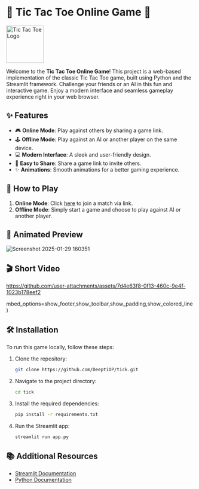 # 🎉 Tic Tac Toe Online Game 🎉
<img src="https://github.com/user-attachments/assets/6cceb8dc-a49c-4be5-bdc6-7db617e74c05" alt="Tic Tac Toe Logo" width="100"/>

Welcome to the **Tic Tac Toe Online Game**! This project is a web-based implementation of the classic Tic Tac Toe game, built using Python and the Streamlit framework. Challenge your friends or an AI in this fun and interactive game. Enjoy a modern interface and seamless gameplay experience right in your web browser.

## ✨ Features

- 🎮 **Online Mode**: Play against others by sharing a game link.
- 🕹️ **Offline Mode**: Play against an AI or another player on the same device.
- 💻 **Modern Interface**: A sleek and user-friendly design.
- 🔗 **Easy to Share**: Share a game link to invite others.
- ✨ **Animations**: Smooth animations for a better gaming experience.

## 🚀 How to Play

1. **Online Mode**: Click [here](https://tic-tac-toe-gem.streamlit.app/) to join a match via link.
2. **Offline Mode**: Simply start a game and choose to play against AI or another player.

## 🎥 Animated Preview
![Screenshot 2025-01-29 160351](https://github.com/user-attachments/assets/996c9a2a-c642-47a7-9e94-48e33e4c8c35)

## 🎬 Short Video
https://github.com/user-attachments/assets/7d4e63f8-0f13-460c-9e4f-1023b178eef2

mbed_options=show_footer,show_toolbar,show_padding,show_colored_line)

## 🛠️ Installation

To run this game locally, follow these steps:

1. Clone the repository:
    ```bash
    git clone https://github.com/DeeptiOP/tick.git
    ```
2. Navigate to the project directory:
    ```bash
    cd tick
    ```
3. Install the required dependencies:
    ```bash
    pip install -r requirements.txt
    ```
4. Run the Streamlit app:
    ```bash
    streamlit run app.py
    ```

## 📚 Additional Resources

- [Streamlit Documentation](https://docs.streamlit.io/)
- [Python Documentation](https://docs.python.org/3/)

